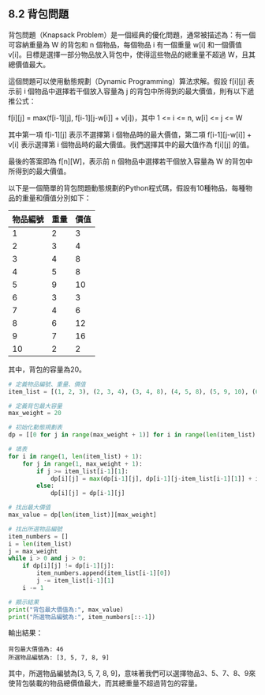 ## 8.2 背包問題

背包問題（Knapsack Problem）是一個經典的優化問題，通常被描述為：有一個可容納重量為 W 的背包和 n 個物品，每個物品 i 有一個重量 w[i] 和一個價值 v[i]。目標是選擇一部分物品放入背包中，使得這些物品的總重量不超過 W，且其總價值最大。

這個問題可以使用動態規劃（Dynamic Programming）算法求解。假設 f[i][j] 表示前 i 個物品中選擇若干個放入容量為 j 的背包中所得到的最大價值，則有以下遞推公式：

f[i][j] = max(f[i-1][j], f[i-1][j-w[i]] + v[i])，其中 1 <= i <= n, w[i] <= j <= W

其中第一項 f[i-1][j] 表示不選擇第 i 個物品時的最大價值，第二項 f[i-1][j-w[i]] + v[i] 表示選擇第 i 個物品時的最大價值。我們選擇其中的最大值作為 f[i][j] 的值。

最後的答案即為 f[n][W]，表示前 n 個物品中選擇若干個放入容量為 W 的背包中所得到的最大價值。


以下是一個簡單的背包問題動態規劃的Python程式碼，假設有10種物品，每種物品的重量和價值分別如下：


| 物品編號 | 重量 | 價值 |
| --- | --- | --- |
| 1 | 2 | 3 |
| 2 | 3 | 4 |
| 3 | 4 | 8 |
| 4 | 5 | 8 |
| 5 | 9 | 10 |
| 6 | 3 | 3 |
| 7 | 4 | 6 |
| 8 | 6 | 12 |
| 9 | 7 | 16 |
| 10 | 2 | 2 |


其中，背包的容量為20。

```py
# 定義物品編號、重量、價值
item_list = [(1, 2, 3), (2, 3, 4), (3, 4, 8), (4, 5, 8), (5, 9, 10), (6, 3, 3), (7, 4, 6), (8, 6, 12), (9, 7, 16), (10, 2, 2)]

# 定義背包最大容量
max_weight = 20

# 初始化動態規劃表
dp = [[0 for j in range(max_weight + 1)] for i in range(len(item_list) + 1)]

# 填表
for i in range(1, len(item_list) + 1):
    for j in range(1, max_weight + 1):
        if j >= item_list[i-1][1]:
            dp[i][j] = max(dp[i-1][j], dp[i-1][j-item_list[i-1][1]] + item_list[i-1][2])
        else:
            dp[i][j] = dp[i-1][j]

# 找出最大價值
max_value = dp[len(item_list)][max_weight]

# 找出所選物品編號
item_numbers = []
i = len(item_list)
j = max_weight
while i > 0 and j > 0:
    if dp[i][j] != dp[i-1][j]:
        item_numbers.append(item_list[i-1][0])
        j -= item_list[i-1][1]
    i -= 1

# 顯示結果
print("背包最大價值為:", max_value)
print("所選物品編號為:", item_numbers[::-1])
```

輸出結果：

```
背包最大價值為: 46
所選物品編號為: [3, 5, 7, 8, 9]
```

其中，所選物品編號為[3, 5, 7, 8, 9]，意味著我們可以選擇物品3、5、7、8、9來使背包裝載的物品總價值最大，而其總重量不超過背包的容量。